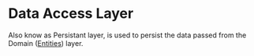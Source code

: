 # Data Access Layer

Also know as Persistant layer, is used to persist the data passed from the Domain
([Entities](ShoppySolution\Entities)) layer.
